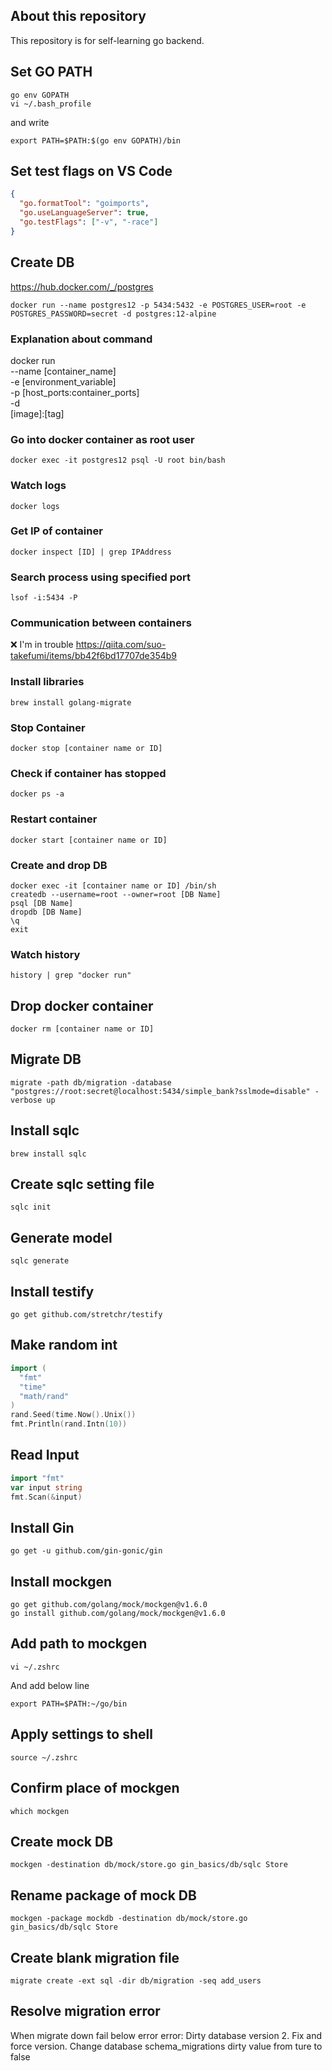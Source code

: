 ## About this repository

This repository is for self-learning go backend.

## Set GO PATH

```shell
go env GOPATH
vi ~/.bash_profile
```

and write

```
export PATH=$PATH:$(go env GOPATH)/bin
```

## Set test flags on VS Code

```json
{
  "go.formatTool": "goimports",
  "go.useLanguageServer": true,
  "go.testFlags": ["-v", "-race"]
}
```

## Create DB

https://hub.docker.com/_/postgres

```shell
docker run --name postgres12 -p 5434:5432 -e POSTGRES_USER=root -e POSTGRES_PASSWORD=secret -d postgres:12-alpine
```

### Explanation about command

docker run  
--name [container_name]  
-e [environment_variable]  
-p [host_ports:container_ports]  
-d  
[image]:[tag]

### Go into docker container as root user

```shell
docker exec -it postgres12 psql -U root bin/bash
```

### Watch logs

```shell
docker logs
```

### Get IP of container

```shell
docker inspect [ID] | grep IPAddress
```

### Search process using specified port

```shell
lsof -i:5434 -P
```

### Communication between containers

❌ I'm in trouble
https://qiita.com/suo-takefumi/items/bb42f6bd17707de354b9

### Install libraries

```shell
brew install golang-migrate
```

### Stop Container

```shell
docker stop [container name or ID]
```

### Check if container has stopped

```shell
docker ps -a
```

### Restart container

```shell
docker start [container name or ID]
```

### Create and drop DB

```shell
docker exec -it [container name or ID] /bin/sh
createdb --username=root --owner=root [DB Name]
psql [DB Name]
dropdb [DB Name]
\q
exit
```

### Watch history

```shell
history | grep "docker run"
```

## Drop docker container

```shell
docker rm [container name or ID]
```

## Migrate DB

```shell
migrate -path db/migration -database "postgres://root:secret@localhost:5434/simple_bank?sslmode=disable" -verbose up
```

## Install sqlc

```shell
brew install sqlc
```

## Create sqlc setting file

```shell
sqlc init
```

## Generate model

```shell
sqlc generate
```

## Install testify

```shell
go get github.com/stretchr/testify
```

## Make random int

```go
import (
  "fmt"
  "time"
  "math/rand"
)
rand.Seed(time.Now().Unix())
fmt.Println(rand.Intn(10))
```

## Read Input

```go
import "fmt"
var input string
fmt.Scan(&input)
```

## Install Gin

```shell
go get -u github.com/gin-gonic/gin
```

## Install mockgen

```shell
go get github.com/golang/mock/mockgen@v1.6.0
go install github.com/golang/mock/mockgen@v1.6.0
```

## Add path to mockgen

```shell
vi ~/.zshrc
```

And add below line

```shell
export PATH=$PATH:~/go/bin
```

## Apply settings to shell

```shell
source ~/.zshrc
```

## Confirm place of mockgen

```shell
which mockgen
```

## Create mock DB

```shell
mockgen -destination db/mock/store.go gin_basics/db/sqlc Store
```

## Rename package of mock DB

```shell
mockgen -package mockdb -destination db/mock/store.go gin_basics/db/sqlc Store
```

## Create blank migration file

```shell
migrate create -ext sql -dir db/migration -seq add_users
```

## Resolve migration error

When migrate down fail below error
error: Dirty database version 2. Fix and force version.
Change database schema_migrations dirty value from ture to false
